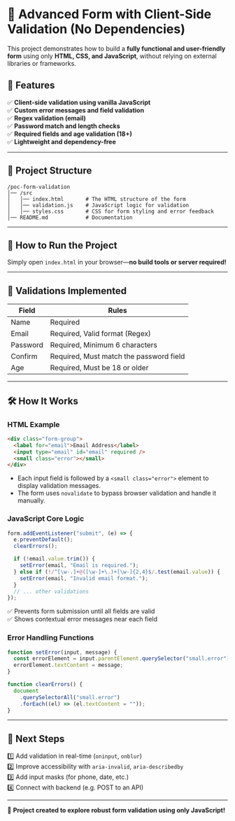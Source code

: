 # 🚀 Advanced Form with Client-Side Validation (No Dependencies)

This project demonstrates how to build a **fully functional and user-friendly form** using only **HTML, CSS, and JavaScript**, without relying on external libraries or frameworks.

## 📌 Features

✅ **Client-side validation using vanilla JavaScript**  
✅ **Custom error messages and field validation**  
✅ **Regex validation (email)**  
✅ **Password match and length checks**  
✅ **Required fields and age validation (18+)**  
✅ **Lightweight and dependency-free**

---

## 📁 Project Structure

```
/poc-form-validation
│── /src
│   │── index.html       # The HTML structure of the form
│   │── validation.js    # JavaScript logic for validation
│   │── styles.css       # CSS for form styling and error feedback
│── README.md            # Documentation
```

---

## 🚀 How to Run the Project

Simply open `index.html` in your browser—**no build tools or server required!**

---

## 🧠 Validations Implemented

| Field    | Rules                                   |
| -------- | --------------------------------------- |
| Name     | Required                                |
| Email    | Required, Valid format (Regex)          |
| Password | Required, Minimum 6 characters          |
| Confirm  | Required, Must match the password field |
| Age      | Required, Must be 18 or older           |

---

## 🛠 How It Works

### HTML Example

```html
<div class="form-group">
  <label for="email">Email Address</label>
  <input type="email" id="email" required />
  <small class="error"></small>
</div>
```

- Each input field is followed by a `<small class="error">` element to display validation messages.
- The form uses `novalidate` to bypass browser validation and handle it manually.

### JavaScript Core Logic

```js
form.addEventListener("submit", (e) => {
  e.preventDefault();
  clearErrors();

  if (!email.value.trim()) {
    setError(email, "Email is required.");
  } else if (!/^[\w-.]+@([\w-]+\.)+[\w-]{2,4}$/.test(email.value)) {
    setError(email, "Invalid email format.");
  }
  // ... other validations
});
```

✅ Prevents form submission until all fields are valid  
✅ Shows contextual error messages near each field

### Error Handling Functions

```js
function setError(input, message) {
  const errorElement = input.parentElement.querySelector("small.error");
  errorElement.textContent = message;
}

function clearErrors() {
  document
    .querySelectorAll("small.error")
    .forEach((el) => (el.textContent = ""));
}
```

---

## 🎯 Next Steps

1️⃣ Add validation in real-time (`oninput`, `onblur`)  
2️⃣ Improve accessibility with `aria-invalid`, `aria-describedby`  
3️⃣ Add input masks (for phone, date, etc.)  
4️⃣ Connect with backend (e.g. POST to an API)

---

🚀 **Project created to explore robust form validation using only JavaScript!**
